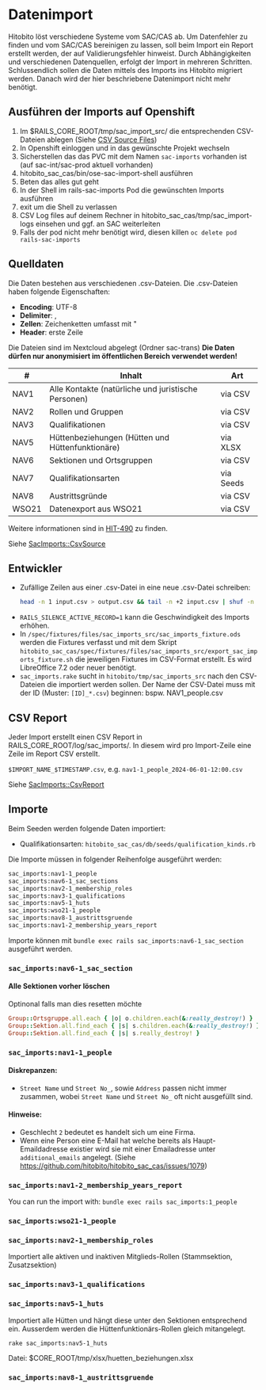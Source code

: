 # Datenimport

Hitobito löst verschiedene Systeme vom SAC/CAS ab. Um Datenfehler zu finden und vom SAC/CAS bereinigen zu lassen, soll
beim Import ein Report erstellt werden, der auf Validierungsfehler hinweist. Durch Abhängigkeiten und verschiedenen
Datenquellen, erfolgt der Import in mehreren Schritten. Schlussendlich sollen die Daten mittels des Imports ins
Hitobito migriert werden. Danach wird der hier beschriebene Datenimport nicht mehr benötigt.

## Ausführen der Imports auf Openshift

1. Im $RAILS_CORE_ROOT/tmp/sac_import_src/ die entsprechenden CSV-Dateien ablegen (Siehe [CSV Source Files](#csv-source-files))
1. In Openshift einloggen und in das gewünschte Projekt wechseln
1. Sicherstellen das das PVC mit dem Namen `sac-imports` vorhanden ist (auf sac-int/sac-prod aktuell vorhanden)
1. hitobito_sac_cas/bin/ose-sac-import-shell ausführen
1. Beten das alles gut geht
1. In der Shell im rails-sac-imports Pod die gewünschten Imports ausführen
1. exit um die Shell zu verlassen
1. CSV Log files auf deinem Rechner in hitobito_sac_cas/tmp/sac_import-logs einsehen und ggf. an SAC weiterleiten
1. Falls der pod nicht mehr benötigt wird, diesen killen `oc delete pod rails-sac-imports`

## Quelldaten

Die Daten bestehen aus verschiedenen .csv-Dateien. Die .csv-Dateien haben folgende Eigenschaften:

- **Encoding**: UTF-8
- **Delimiter**: ,
- **Zellen**: Zeichenketten umfasst mit "
- **Header**: erste Zeile

Die Dateien sind im Nextcloud abgelegt (Ordner sac-trans) **Die Daten dürfen nur anonymisiert im öffentlichen Bereich verwendet werden!**

| #     | Inhalt                                               | Art       |
|-------|------------------------------------------------------|-----------|
| NAV1  | Alle Kontakte (natürliche und juristische Personen)  | via CSV   |
| NAV2  | Rollen und Gruppen                                   | via CSV   |
| NAV3  | Qualifikationen                                      | via CSV   |
| NAV5  | Hüttenbeziehungen (Hütten und Hüttenfunktionäre)     | via XLSX  |
| NAV6  | Sektionen und Ortsgruppen                            | via CSV   |
| NAV7  | Qualifikationsarten                                  | via Seeds |
| NAV8  | Austrittsgründe                                      | via CSV   |
| WSO21 | Datenexport aus WSO21                                | via CSV   |

Weitere informationen sind in [HIT-490](https://saccas.atlassian.net/browse/HIT-490) zu finden.

Siehe [SacImports::CsvSource](../app/domain/sac_imports/csv_source.rb)

## Entwickler

- Zufällige Zeilen aus einer .csv-Datei in eine neue .csv-Datei schreiben:
  ```bash
  head -n 1 input.csv > output.csv && tail -n +2 input.csv | shuf -n 2000 >> output.csv
  ```
- `RAILS_SILENCE_ACTIVE_RECORD=1` kann die Geschwindigkeit des Imports erhöhen.
- In `/spec/fixtures/files/sac_imports_src/sac_imports_fixture.ods` werden die Fixtures verfasst und mit dem Skript `hitobito_sac_cas/spec/fixtures/files/sac_imports_src/export_sac_imports_fixture.sh` die jeweiligen Fixtures im CSV-Format erstellt. Es wird LibreOffice 7.2 oder neuer benötigt.
- `sac_imports.rake` sucht in `hitobito/tmp/sac_imports_src` nach den CSV-Dateien die importiert werden sollen. Der Name der CSV-Datei muss mit der ID (Muster: `[ID]_*.csv`) beginnen: bspw. NAV1_people.csv

## CSV Report

Jeder Import erstellt einen CSV Report in RAILS_CORE_ROOT/log/sac_imports/. In diesem wird pro Import-Zeile eine Zeile im Report CSV erstellt.

`$IMPORT_NAME_$TIMESTAMP.csv`, e.g. `nav1-1_people_2024-06-01-12:00.csv`

Siehe [SacImports::CsvReport](../app/domain/sac_imports/csv_report.rb)

## Importe

Beim Seeden werden folgende Daten importiert:

- Qualifikationsarten: `hitobito_sac_cas/db/seeds/qualification_kinds.rb`

Die Importe müssen in folgender Reihenfolge ausgeführt werden:

```txt
sac_imports:nav1-1_people
sac_imports:nav6-1_sac_sections
sac_imports:nav2-1_membership_roles
sac_imports:nav3-1_qualifications
sac_imports:nav5-1_huts
sac_imports:wso21-1_people
sac_imports:nav8-1_austrittsgruende
sac_imports:nav1-2_membership_years_report
```

Importe können mit `bundle exec rails sac_imports:nav6-1_sac_section` ausgeführt werden.

### `sac_imports:nav6-1_sac_section`

#### Alle Sektionen vorher löschen

Optinonal falls man dies resetten möchte

```ruby
Group::Ortsgruppe.all.each { |o| o.children.each(&:really_destroy!) }
Group::Sektion.all.find_each { |s| s.children.each(&:really_destroy!) }
Group::Sektion.all.find_each { |s| s.really_destroy! }
```

### `sac_imports:nav1-1_people`

#### Diskrepanzen:

- `Street Name` und `Street No_`, sowie `Address` passen nicht immer zusammen, wobei `Street Name` und `Street No_` oft nicht ausgefüllt sind.

#### Hinweise:

- Geschlecht `2` bedeutet es handelt sich um eine Firma.
- Wenn eine Person eine E-Mail hat welche bereits als Haupt-Emaildadresse existier wird sie mit einer Emailadresse unter
  `additional_emails` angelegt. (Siehe <https://github.com/hitobito/hitobito_sac_cas/issues/1079>)


### `sac_imports:nav1-2_membership_years_report`

You can run the import with: `bundle exec rails sac_imports:1_people`

### `sac_imports:wso21-1_people`

### `sac_imports:nav2-1_membership_roles`

Importiert alle aktiven und inaktiven Mitglieds-Rollen (Stammsektion, Zusatzsektion)

### `sac_imports:nav3-1_qualifications`

### `sac_imports:nav5-1_huts`

Importiert alle Hütten und hängt diese unter den Sektionen entsprechend ein. Ausserdem werden die Hüttenfunktionärs-Rollen gleich mitangelegt.

`rake sac_imports:nav5-1_huts`

Datei: $CORE_ROOT/tmp/xlsx/huetten_beziehungen.xlsx

### `sac_imports:nav8-1_austrittsgruende`
